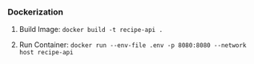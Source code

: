 ### Dockerization

1. Build Image: `docker build -t recipe-api .`

2. Run Container: `docker run --env-file .env -p 8080:8080 --network host recipe-api` 